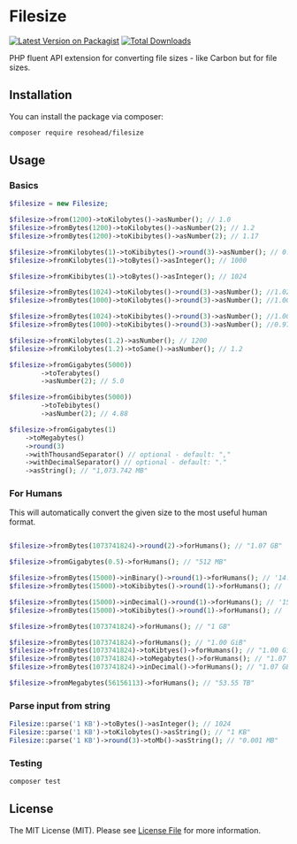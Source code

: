 # Filesize

[![Latest Version on Packagist](https://img.shields.io/packagist/v/resohead/filesize.svg?style=flat-square)](https://packagist.org/packages/resohead/filesize)
[![Total Downloads](https://img.shields.io/packagist/dt/resohead/filesize.svg?style=flat-square)](https://packagist.org/packages/resohead/filesize)

PHP fluent API extension for converting file sizes - like Carbon but for file sizes.

## Installation

You can install the package via composer:

```bash
composer require resohead/filesize
```

## Usage

### Basics

```php
$filesize = new Filesize;
```

```php
$filesize->from(1200)->toKilobytes()->asNumber(); // 1.0
$filesize->fromBytes(1200)->toKilobytes()->asNumber(2); // 1.2
$filesize->fromBytes(1200)->toKibibytes()->asNumber(2); // 1.17

$filesize->fromKilobytes(1)->toKibibytes()->round(3)->asNumber(); // 0.977
$filesize->fromKilobytes(1)->toBytes()->asInteger(); // 1000

$filesize->fromKibibytes(1)->toBytes()->asInteger(); // 1024

$filesize->fromBytes(1024)->toKilobytes()->round(3)->asNumber(); //1.024
$filesize->fromBytes(1000)->toKilobytes()->round(3)->asNumber(); //1.000

$filesize->fromBytes(1024)->toKibibytes()->round(3)->asNumber(); //1.000
$filesize->fromBytes(1000)->toKibibytes()->round(3)->asNumber(); //0.977

$filesize->fromKilobytes(1.2)->asNumber(); // 1200
$filesize->fromKilobytes(1.2)->toSame()->asNumber(); // 1.2

$filesize->fromGigabytes(5000))
        ->toTerabytes()
        ->asNumber(2); // 5.0

$filesize->fromGibibytes(5000))
        ->toTebibytes()
        ->asNumber(2); // 4.88

$filesize->fromGigabytes(1)
    ->toMegabytes()
    ->round(3)
    ->withThousandSeparator() // optional - default: ","
    ->withDecimalSeparator() // optional - default: "."
    ->asString(); // "1,073.742 MB"
```

### For Humans
This will automatically convert the given size to the most useful human format.

```php

$filesize->fromBytes(1073741824)->round(2)->forHumans(); // "1.07 GB"

$filesize->fromGigabytes(0.5)->forHumans(); // "512 MB"

$filesize->fromBytes(15000)->inBinary()->round(1)->forHumans(); // '14.6 KiB', or
$filesize->fromBytes(15000)->toKibibytes()->round(1)->forHumans(); // '14.6 KiB'

$filesize->fromBytes(15000)->inDecimal()->round(1)->forHumans(); // '15.0 KB', or
$filesize->fromBytes(15000)->toKibibytes()->round(1)->forHumans(); // '15.0 KB'

$filesize->fromBytes(1073741824)->forHumans(); // "1 GB"

$filesize->fromBytes(1073741824)->forHumans(); // "1.00 GiB"
$filesize->fromBytes(1073741824)->toKibtyes()->forHumans(); // "1.00 GiB"
$filesize->fromBytes(1073741824)->toMegabytes()->forHumans(); // "1.07 GB"
$filesize->fromBytes(1073741824)->inDecimal()->forHumans(); // "1.07 GB"

$filesize->fromMegabytes(56156113)->forHumans(); // "53.55 TB"
```

### Parse input from string
``` php
Filesize::parse('1 KB')->toBytes()->asInteger(); // 1024
Filesize::parse('1 KB')->toKilobytes()->asString(); // "1 KB"
Filesize::parse('1 KB')->round(3)->toMb()->asString(); // "0.001 MB"
```

### Testing

``` bash
composer test
```

## License

The MIT License (MIT). Please see [License File](LICENSE.md) for more information.
